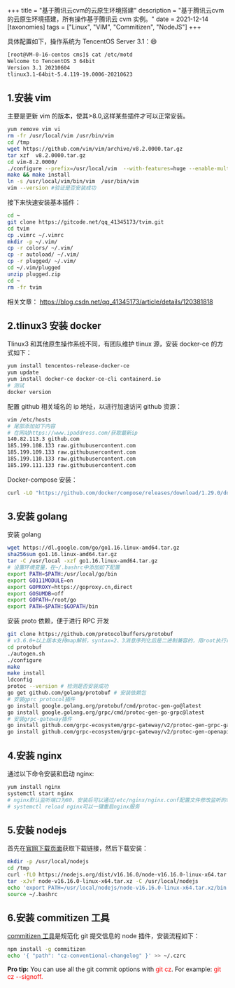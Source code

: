 +++
title = "基于腾讯云cvm的云原生环境搭建"
description = "基于腾讯云cvm的云原生环境搭建，所有操作基于腾讯云 cvm 实例。"
date = 2021-12-14
[taxonomies]
tags = ["Linux", "VIM", "Commitizen", "NodeJS"]
+++

具体配置如下，操作系统为 TencentOS Server 3.1：:smile:

```bash
[root@VM-0-16-centos cms]$ cat /etc/motd
Welcome to TencentOS 3 64bit
Version 3.1 20210604
tlinux3.1-64bit-5.4.119-19.0006-20210623
```

## 1.安装 vim

主要是更新 vim 的版本，使其>8.0,这样某些插件才可以正常安装。

```bash
yum remove vim vi
rm -fr /usr/local/vim /usr/bin/vim
cd /tmp
wget https://github.com/vim/vim/archive/v8.2.0000.tar.gz
tar xzf  v8.2.0000.tar.gz
cd vim-8.2.0000/
./configure --prefix=/usr/local/vim  --with-features=huge --enable-multibyte --enable-gtk3-check  --enable-rubyinterp=yes --with-python3-command=python3 --enable-python3interp=yes --enable-perlinterp=yes --enable-luainterp=yes --enable-cscope
make && make install
ln -s /usr/local/vim/bin/vim  /usr/bin/vim
vim --version #验证是否安装成功
```

接下来快速安装基本插件：

```bash
cd ~
git clone https://gitcode.net/qq_41345173/tvim.git
cd tvim
cp .vimrc ~/.vimrc
mkdir -p ~/.vim/
cp -r colors/ ~/.vim/
cp -r autoload/ ~/.vim/
cp -r plugged/ ~/.vim/
cd ~/.vim/plugged
unzip plugged.zip
cd ~
rm -fr tvim
```

相关文章：
<https://blog.csdn.net/qq_41345173/article/details/120381818>

## 2.tlinux3 安装 docker

Tlinux3 和其他原生操作系统不同，有团队维护 tlinux 源，安装 docker-ce 的方式如下：

```bash
yum install tencentos-release-docker-ce
yum update
yum install docker-ce docker-ce-cli containerd.io
# 测试
docker version
```

配置 github 相关域名的 ip 地址，以进行加速访问 github 资源：

```bash
vim /etc/hosts
# 尾部添加如下内容
# 在网站https://www.ipaddress.com/获取最新ip
140.82.113.3 github.com
185.199.108.133 raw.githubusercontent.com
185.199.109.133 raw.githubusercontent.com
185.199.110.133 raw.githubusercontent.com
185.199.111.133 raw.githubusercontent.com
```

Docker-compose 安装：

```bash
curl -LO "https://github.com/docker/compose/releases/download/1.29.0/docker-compose-$(uname -s)-$(uname -m)" -o /usr/local/bin/docker-compose
```

## 3.安装 golang

安装 golang

```bash
wget https://dl.google.com/go/go1.16.linux-amd64.tar.gz
sha256sum go1.16.linux-amd64.tar.gz
tar -C /usr/local -xzf go1.16.linux-amd64.tar.gz
# 设置环境变量，在~/.bashrc中添加如下配置
export PATH=$PATH:/usr/local/go/bin
export GO111MODULE=on
export GOPROXY=https://goproxy.cn,direct
export GOSUMDB=off
export GOPATH=/root/go
export PATH=$PATH:$GOPATH/bin
```

安装 proto 依赖，便于进行 RPC 开发

```bash
git clone https://github.com/protocolbuffers/protobuf
# v3.6.0+以上版本支持map解析，syntax=2、3消息序列化后是二进制兼容的，用root执行以下命令
cd protobuf
./autogen.sh
./configure
make
make install
ldconfig
protoc --version # 检测是否安装成功
go get github.com/golang/protobuf # 安装依赖包
# 安装gprc protocol插件
go install google.golang.org/protobuf/cmd/protoc-gen-go@latest
go install google.golang.org/grpc/cmd/protoc-gen-go-grpc@latest
# 安装grpc-gateway插件
go install github.com/grpc-ecosystem/grpc-gateway/v2/protoc-gen-grpc-gateway@latest
go install github.com/grpc-ecosystem/grpc-gateway/v2/protoc-gen-openapiv2@latest
```

## 4.安装 nginx

通过以下命令安装和启动 nginx:

```bash
yum install nginx
systemctl start nginx
# nginx默认监听端口为80，安装后可以通过/etc/nginx/nginx.conf配置文件修改监听的端口
# systemctl reload nginx可以一键重启nginx服务
```

## 5.安装 nodejs

首先在[官网下载页面](https://nodejs.org/zh-cn/download/)获取下载链接，然后下载安装：

```bash
mkdir -p /usr/local/nodejs
cd /tmp
curl -fLO https://nodejs.org/dist/v16.16.0/node-v16.16.0-linux-x64.tar.xz
tar -xJvf node-v16.16.0-linux-x64.tar.xz -C /usr/local/nodejs
echo 'export PATH=/usr/local/nodejs/node-v16.16.0-linux-x64.tar.xz/bin:$PATH' >> ~/.bashrc
source ~/.bashrc
```

## 6.安装 commitizen 工具

[commitizen 工具](https://github.com/commitizen/cz-cli)是规范化 git 提交信息的 node 插件，安装流程如下：

```bash
npm install -g commitizen
echo '{ "path": "cz-conventional-changelog" }' >> ~/.czrc
```

**Pro tip:** You can use all the git commit options with <font color='red'>git cz</font>. For example: <font color='red'>git cz
--signoff.</font>